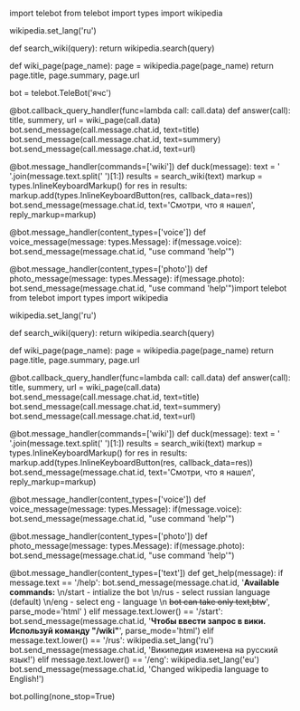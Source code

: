 import telebot
from telebot import types
import wikipedia


wikipedia.set_lang('ru')

def search_wiki(query):
    return wikipedia.search(query)


def wiki_page(page_name):
    page = wikipedia.page(page_name)
    return page.title, page.summary, page.url



bot = telebot.TeleBot('ячс')


@bot.callback_query_handler(func=lambda call: call.data)
def answer(call):
    title, summery, url = wiki_page(call.data)
    bot.send_message(call.message.chat.id, text=title)
    bot.send_message(call.message.chat.id, text=summery)
    bot.send_message(call.message.chat.id, text=url)

@bot.message_handler(commands=['wiki'])
def duck(message):
    text = ' '.join(message.text.split(' ')[1:])
    results = search_wiki(text)
    markup = types.InlineKeyboardMarkup()
    for res in results:
        markup.add(types.InlineKeyboardButton(res, callback_data=res))
    bot.send_message(message.chat.id, text='Смотри, что я нашел', reply_markup=markup)


@bot.message_handler(content_types=['voice'])
def voice_message(message: types.Message):
    if(message.voice):
        bot.send_message(message.chat.id, "use command 'help'")

@bot.message_handler(content_types=['photo'])
def photo_message(message: types.Message):
    if(message.photo):
        bot.send_message(message.chat.id, "use command 'help'")import telebot
from telebot import types
import wikipedia


wikipedia.set_lang('ru')

def search_wiki(query):
    return wikipedia.search(query)


def wiki_page(page_name):
    page = wikipedia.page(page_name)
    return page.title, page.summary, page.url




@bot.callback_query_handler(func=lambda call: call.data)
def answer(call):
    title, summery, url = wiki_page(call.data)
    bot.send_message(call.message.chat.id, text=title)
    bot.send_message(call.message.chat.id, text=summery)
    bot.send_message(call.message.chat.id, text=url)

@bot.message_handler(commands=['wiki'])
def duck(message):
    text = ' '.join(message.text.split(' ')[1:])
    results = search_wiki(text)
    markup = types.InlineKeyboardMarkup()
    for res in results:
        markup.add(types.InlineKeyboardButton(res, callback_data=res))
    bot.send_message(message.chat.id, text='Смотри, что я нашел', reply_markup=markup)


@bot.message_handler(content_types=['voice'])
def voice_message(message: types.Message):
    if(message.voice):
        bot.send_message(message.chat.id, "use command 'help'")

@bot.message_handler(content_types=['photo'])
def photo_message(message: types.Message):
    if(message.photo):
        bot.send_message(message.chat.id, "use command 'help'")

@bot.message_handler(content_types=['text'])
def get_help(message):
    if message.text == '/help':
        bot.send_message(message.chat.id, '<b>Available commands:</b> \n/start - intialize the bot \n/rus - select russian language (default) \n/eng - select eng - language \n <s>bot can take only text,btw</s>', parse_mode='html' )
    elif message.text.lower() == '/start':
        bot.send_message(message.chat.id, '<b>Чтобы ввести запрос в вики. Используй команду "/wiki"</b>', parse_mode='html')
    elif message.text.lower() == '/rus':
        wikipedia.set_lang('ru')
        bot.send_message(message.chat.id, 'Википедия изменена на русский язык!')
    elif message.text.lower() == '/eng':
        wikipedia.set_lang('eu')
        bot.send_message(message.chat.id, 'Changed wikipedia language to English!')


bot.polling(none_stop=True)

